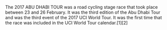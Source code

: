 The 2017 ABU DHABI TOUR was a road cycling stage race that took place between 23 and 26 February. It was the third edition of the Abu Dhabi Tour and was the third event of the 2017 UCI World Tour. It was the first time that the race was included in the UCI World Tour calendar.[1][2]
